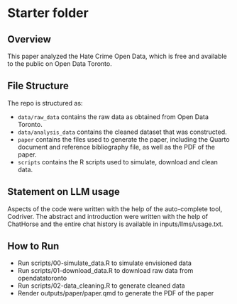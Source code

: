 # Starter folder

## Overview

This paper analyzed the Hate Crime Open Data, which is free and available to the public on Open Data Toronto.


## File Structure

The repo is structured as:

-   `data/raw_data` contains the raw data as obtained from Open Data Toronto.
-   `data/analysis_data` contains the cleaned dataset that was constructed.
-   `paper` contains the files used to generate the paper, including the Quarto document and reference bibliography file, as well as the PDF of the paper. 
-   `scripts` contains the R scripts used to simulate, download and clean data.


## Statement on LLM usage

Aspects of the code were written with the help of the auto-complete tool, Codriver. The abstract and introduction were written with the help of ChatHorse and the entire chat history is available in inputs/llms/usage.txt.

## How to Run
- Run scripts/00-simulate_data.R to simulate envisioned data
- Run scripts/01-download_data.R to download raw data from opendatatoronto
- Run scripts/02-data_cleaning.R to generate cleaned data
- Render outputs/paper/paper.qmd to generate the PDF of the paper